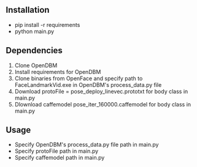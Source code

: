 ## Installation 
* pip install -r requirements
* python main.py


## Dependencies 
1. Clone OpenDBM
2. Install requirements for OpenDBM
3. Clone binaries from OpenFace and specify path to FaceLandmarkVid.exe in OpenDBM's process_data.py file
4. Download protoFile = pose_deploy_linevec.prototxt for body class in main.py 
6. Dlownload caffemodel pose_iter_160000.caffemodel for body class in main.py


## Usage
* Specify OpenDBM's process_data.py file path in main.py
* Specify protoFile path in main.py
* Specify caffemodel path in main.py
